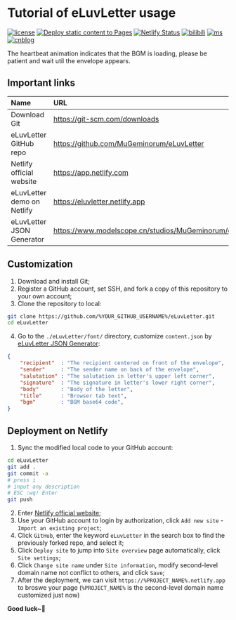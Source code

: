 # Tutorial of eLuvLetter usage
[![license](https://img.shields.io/github/license/MuGeminorum/eLuvLetter.svg)](https://github.com/MuGeminorum/eLuvLetter/blob/master/LICENSE)
[![Deploy static content to Pages](https://github.com/MuGeminorum/eLuvLetter/actions/workflows/static.yml/badge.svg?branch=main)](https://github.com/MuGeminorum/eLuvLetter/actions/workflows/static.yml)
[![Netlify Status](https://api.netlify.com/api/v1/badges/712880d1-1b1f-4500-a50f-16433c31d130/deploy-status)](https://app.netlify.com/sites/eluvletter/deploys)
[![bilibili](https://img.shields.io/badge/bilibili-BV1DV4y1c77c-fc8bab.svg)](https://www.bilibili.com/video/BV1DV4y1c77c)
[![ms](https://img.shields.io/badge/ModelScope-eluvletter-624aff.svg)](https://www.modelscope.cn/studios/MuGeminorum/eluvletter)
[![cnblog](https://img.shields.io/badge/cnblog-16617269-075db3.svg)](https://www.cnblogs.com/MuGeminorum/p/16617269.html)

The heartbeat animation indicates that the BGM is loading, please be patient and wait util the envelope appears.

## Important links
| Name                       | URL                                                        |
| :------------------------- | :--------------------------------------------------------- |
| Download Git               | <https://git-scm.com/downloads>                            |
| eLuvLetter GitHub repo     | <https://github.com/MuGeminorum/eLuvLetter>                |
| Netlify official website   | <https://app.netlify.com>                                  |
| eLuvLetter demo on Netlify | <https://eluvletter.netlify.app>                           |
| eLuvLetter JSON Generator  | <https://www.modelscope.cn/studios/MuGeminorum/eluvletter> |

## Customization
1. Download and install Git;
2. Register a GitHub account, set SSH, and fork a copy of this repository to your own account;
3. Clone the repository to local:
```bash
git clone https://github.com/%YOUR_GITHUB_USERNAME%/eLuvLetter.git
cd eLuvLetter
```
4. Go to the `./eLuvLetter/font/` directory, customize `content.json` by [eLuvLetter JSON Generator](https://www.modelscope.cn/studios/MuGeminorum/eluvletter):
```json
{
    "recipient"  : "The recipient centered on front of the envelope",
    "sender"     : "The sender name on back of the envelope",
    "salutation" : "The salutation in letter's upper left corner",
    "signature"  : "The signature in letter's lower right corner",
    "body"       : "Body of the letter",
    "title"      : "Browser tab text",
    "bgm"        : "BGM base64 code",
}
```

## Deployment on Netlify
1. Sync the modified local code to your GitHub account:
```bash
cd eLuvLetter
git add .
git commit -a
# press i
# input any description
# ESC :wq! Enter
git push
```
2. Enter [Netlify official website](https://app.netlify.com);
3. Use your GitHub account to login by authorization, click `Add new site` - `Import an existing project`;
4. Click `GitHub`, enter the keyword `eLuvLetter` in the search box to find the previously forked repo, and select it;
5. Click `Deploy site` to jump into `Site overview` page automatically, click `Site settings`;
6. Click `Change site name` under `Site information`, modify second-level domain name not conflict to others, and click `Save`;
7. After the deployment, we can visit `https://%PROJECT_NAME%.netlify.app` to broswe your page (`%PROJECT_NAME%` is the second-level domain name customized just now)

**Good luck~💖**
